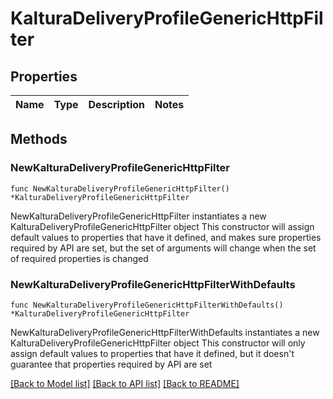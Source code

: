 # KalturaDeliveryProfileGenericHttpFilter

## Properties

Name | Type | Description | Notes
------------ | ------------- | ------------- | -------------

## Methods

### NewKalturaDeliveryProfileGenericHttpFilter

`func NewKalturaDeliveryProfileGenericHttpFilter() *KalturaDeliveryProfileGenericHttpFilter`

NewKalturaDeliveryProfileGenericHttpFilter instantiates a new KalturaDeliveryProfileGenericHttpFilter object
This constructor will assign default values to properties that have it defined,
and makes sure properties required by API are set, but the set of arguments
will change when the set of required properties is changed

### NewKalturaDeliveryProfileGenericHttpFilterWithDefaults

`func NewKalturaDeliveryProfileGenericHttpFilterWithDefaults() *KalturaDeliveryProfileGenericHttpFilter`

NewKalturaDeliveryProfileGenericHttpFilterWithDefaults instantiates a new KalturaDeliveryProfileGenericHttpFilter object
This constructor will only assign default values to properties that have it defined,
but it doesn't guarantee that properties required by API are set


[[Back to Model list]](../README.md#documentation-for-models) [[Back to API list]](../README.md#documentation-for-api-endpoints) [[Back to README]](../README.md)


